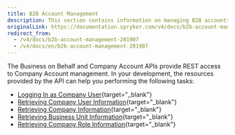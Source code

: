 ```yaml
---
title: B2B Account Management
description: This section contains information on managing B2B accounts with the help of Spryker REST APIs.
originalLink: https://documentation.spryker.com/v4/docs/b2b-account-management-201907
redirect_from:
  - /v4/docs/b2b-account-management-201907
  - /v4/docs/en/b2b-account-management-201907
---
```


The Business on Behalf and Company Account APIs provide REST access to Company Account management. In your development, the resources provided by the API can help you performing the following tasks:
* [Logging In as Company User](/docs/scos/dev/glue-api/202001.0/glue-api-storefront-guides/b2b-account-management/logging-in-as-company-user.html){target="_blank"}
* [Retrieving Company User Information](/docs/scos/dev/glue-api/202001.0/glue-api-storefront-guides/b2b-account-management/retrieving-company-user-information.html){target="_blank"}
* [Retrieving Company Information](/docs/scos/dev/glue-api/202001.0/glue-api-storefront-guides/b2b-account-management/retrieving-company-information.html){target="_blank"}
* [Retrieving Business Unit Information](/docs/scos/dev/glue-api/202001.0/glue-api-storefront-guides/b2b-account-management/retrieving-business-unit-information.html){target="_blank"}
* [Retrieving Company Role Information](/docs/scos/dev/glue-api/202001.0/glue-api-storefront-guides/b2b-account-management/retrieving-company-role-information.html){target="_blank"}
